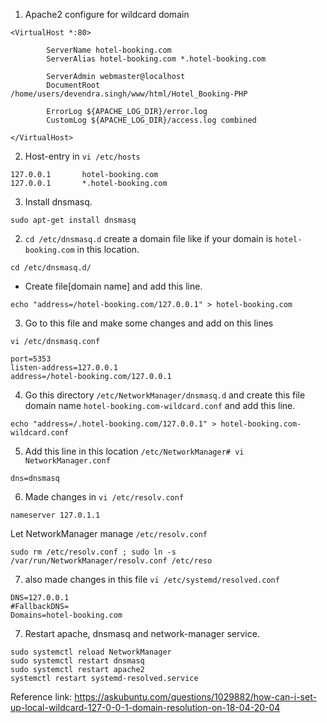 1. Apache2 configure for wildcard domain
``` shell
<VirtualHost *:80>
       
        ServerName hotel-booking.com
        ServerAlias hotel-booking.com *.hotel-booking.com

        ServerAdmin webmaster@localhost
        DocumentRoot /home/users/devendra.singh/www/html/Hotel_Booking-PHP

        ErrorLog ${APACHE_LOG_DIR}/error.log
        CustomLog ${APACHE_LOG_DIR}/access.log combined

</VirtualHost>
```

2. Host-entry in `vi /etc/hosts`
``` shell
127.0.0.1       hotel-booking.com
127.0.0.1       *.hotel-booking.com
```

3. Install dnsmasq.
``` shell
sudo apt-get install dnsmasq
```

2. `cd /etc/dnsmasq.d` create a domain file like if your domain is `hotel-booking.com`  in this location.
``` shell
cd /etc/dnsmasq.d/
```

- Create file[domain name] and add this line.
``` shell
echo "address=/hotel-booking.com/127.0.0.1" > hotel-booking.com
```

3. Go to this file and make some changes and add on this lines 
``` shell
vi /etc/dnsmasq.conf
```

``` shell
port=5353
listen-address=127.0.0.1
address=/hotel-booking.com/127.0.0.1
```

4. Go this directory `/etc/NetworkManager/dnsmasq.d` and create this file domain name `hotel-booking.com-wildcard.conf` and add this line.
``` shell 
echo "address=/.hotel-booking.com/127.0.0.1" > hotel-booking.com-wildcard.conf
```

5.  Add this line in this location  `/etc/NetworkManager# vi NetworkManager.conf` 
``` shell
dns=dnsmasq
```

6. Made changes in `vi /etc/resolv.conf`
``` shell
nameserver 127.0.1.1
```

Let NetworkManager manage `/etc/resolv.conf`
``` shell
sudo rm /etc/resolv.conf ; sudo ln -s /var/run/NetworkManager/resolv.conf /etc/reso
```

7. also made changes in this file `vi /etc/systemd/resolved.conf`
``` shell
DNS=127.0.0.1
#FallbackDNS=
Domains=hotel-booking.com
```

7.  Restart apache, dnsmasq and network-manager service.
``` shell
sudo systemctl reload NetworkManager
sudo systemctl restart dnsmasq
sudo systemctl restart apache2
systemctl restart systemd-resolved.service
```

Reference link:
https://askubuntu.com/questions/1029882/how-can-i-set-up-local-wildcard-127-0-0-1-domain-resolution-on-18-04-20-04